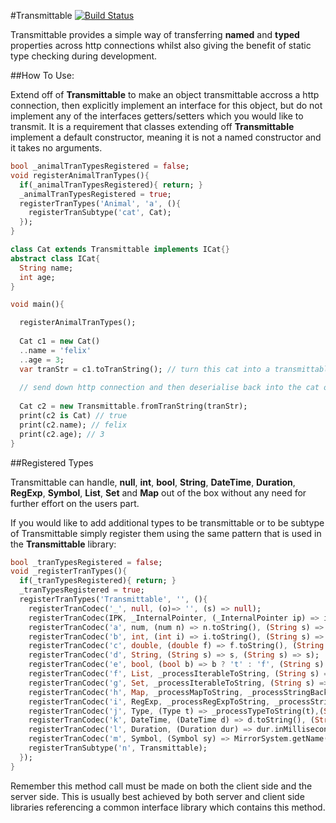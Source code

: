 #Transmittable [![Build Status](https://drone.io/github.com/0xor1/transmittable/status.png)](https://drone.io/github.com/0xor1/transmittable/latest)

Transmittable provides a simple way of transferring **named** and **typed**
properties across http connections whilst also giving the benefit of static type
checking during development.

##How To Use:

Extend off of **Transmittable** to make an object transmittable accross a http 
connection, then explicitly implement an interface for this object, but do not 
implement any of the interfaces getters/setters which you would like to transmit.
It is a requirement that classes extending off **Transmittable** implement a 
default constructor, meaning it is not a named constructor and it takes no arguments.

```dart
bool _animalTranTypesRegistered = false;
void registerAnimalTranTypes(){
  if(_animalTranTypesRegistered){ return; }
  _animalTranTypesRegistered = true;
  registerTranTypes('Animal', 'a', (){
    registerTranSubtype('cat', Cat);
  });
}

class Cat extends Transmittable implements ICat{}
abstract class ICat{
  String name;
  int age;
}

void main(){

  registerAnimalTranTypes();
  
  Cat c1 = new Cat()
  ..name = 'felix'
  ..age = 3;
  var tranStr = c1.toTranString(); // turn this cat into a transmittable string
  
  // send down http connection and then deserialise back into the cat object
  
  Cat c2 = new Transmittable.fromTranString(tranStr);
  print(c2 is Cat) // true
  print(c2.name); // felix
  print(c2.age); // 3
}
```

##Registered Types

Transmittable can handle, **null**, **int**, **bool**, **String**, **DateTime**, **Duration**,
**RegExp**, **Symbol**, **List**, **Set** and **Map** out of the box without any need for further 
effort on the users part.

If you would like to add additional types to be transmittable or to be subtype
of Transmittable simply register them using the same pattern that is used in the
**Transmittable** library:

```dart
bool _tranTypesRegistered = false;
void _registerTranTypes(){
  if(_tranTypesRegistered){ return; }
  _tranTypesRegistered = true;
  registerTranTypes('Transmittable', '', (){
    registerTranCodec('_', null, (o)=> '', (s) => null);
    registerTranCodec(IPK, _InternalPointer, (_InternalPointer ip) => ip._uniqueValueIndex.toString(), (String s) => new _InternalPointer(int.parse(s)));
    registerTranCodec('a', num, (num n) => n.toString(), (String s) => num.parse(s));
    registerTranCodec('b', int, (int i) => i.toString(), (String s) => int.parse(s));
    registerTranCodec('c', double, (double f) => f.toString(), (String s) => double.parse(s));
    registerTranCodec('d', String, (String s) => s, (String s) => s);
    registerTranCodec('e', bool, (bool b) => b ? 't' : 'f', (String s) => s == 't' ? true : false);
    registerTranCodec('f', List, _processIterableToString, (String s) => _processStringBackToListOrSet(new List(), s));
    registerTranCodec('g', Set, _processIterableToString, (String s) => _processStringBackToListOrSet(new Set(), s));
    registerTranCodec('h', Map, _processMapToString, _processStringBackToMap);
    registerTranCodec('i', RegExp, _processRegExpToString, _processStringBackToRegExp);
    registerTranCodec('j', Type, (Type t) => _processTypeToString(t),(String s) => _tranCodecsByKey[s]._type);
    registerTranCodec('k', DateTime, (DateTime d) => d.toString(), (String s) => DateTime.parse(s));
    registerTranCodec('l', Duration, (Duration dur) => dur.inMilliseconds.toString(), (String s) => new Duration(milliseconds: num.parse(s)));
    registerTranCodec('m', Symbol, (Symbol sy) => MirrorSystem.getName(sy), (String s) => MirrorSystem.getSymbol(s)); //TODO will this cause problems if multiple libraries have the same identifiers
    registerTranSubtype('n', Transmittable);
  });
}
```
Remember this method call must be made on both the client side and the server
side. This is usually best achieved by both server and client side libraries
referencing a common interface library which contains this method.